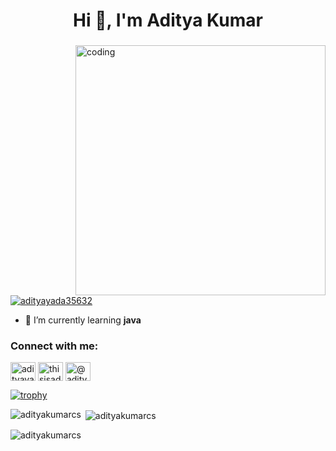 
</html>
<h1 align="center">Hi 👋, I'm Aditya Kumar</h1>
<h3 align="center"></h3>
<img align="right" alt="coding" width="400" src=" https://user-images.githubusercontent...
">

<p align="left"> <a href="https://twitter.com/adityayada35632" target="blank"><img src="https://img.shields.io/twitter/follow/adityayada35632?logo=twitter&style=for-the-badge" alt="adityayada35632" /></a> </p>

- 🌱 I’m currently learning **java**

<h3 align="left">Connect with me:</h3>
<p align="left">
<a href="https://twitter.com/adityayada35632" target="blank"><img align="center" src="https://raw.githubusercontent.com/rahuldkjain/github-profile-readme-generator/master/src/images/icons/Social/twitter.svg" alt="adityayada35632" height="30" width="40" /></a>
<a href="https://instagram.com/thisisadityadav" target="blank"><img align="center" src="https://raw.githubusercontent.com/rahuldkjain/github-profile-readme-generator/master/src/images/icons/Social/instagram.svg" alt="thisisadityadav" height="30" width="40" /></a>
<a href="https://www.hackerrank.com/@adityadav9917831" target="blank"><img align="center" src="https://raw.githubusercontent.com/rahuldkjain/github-profile-readme-generator/master/src/images/icons/Social/hackerrank.svg" alt="@adityadav9917831" height="30" width="40" /></a>
</p>

[![trophy](https://github-profile-trophy.vercel.app/?username=ryo-ma&theme=onedark)](https://github.com/ryo-ma/github-profile-trophy)

<p><img align="left" src="https://github-readme-stats.vercel.app/api/top-langs?username=adityakumarcs&show_icons=true&locale=en&layout=compact" alt="adityakumarcs" /></p>

<p>&nbsp;<img align="center" src="https://github-readme-stats.vercel.app/api?username=adityakumarcs&show_icons=true&locale=en" alt="adityakumarcs" /></p>

<p><img align="center" src="https://github-readme-streak-stats.herokuapp.com/?user=adityakumarcs&" alt="adityakumarcs" /></p>
